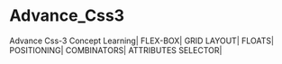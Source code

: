 # Advance_Css3
Advance Css-3 Concept Learning|
FLEX-BOX|
GRID LAYOUT|
FLOATS|
POSITIONING|
COMBINATORS|
ATTRIBUTES SELECTOR|
